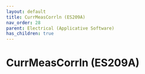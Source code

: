 ```yaml
---
layout: default
title: CurrMeasCorrln (ES209A)
nav_order: 28
parent: Electrical (Applicative Software)
has_children: true
---
```

# CurrMeasCorrln (ES209A)
